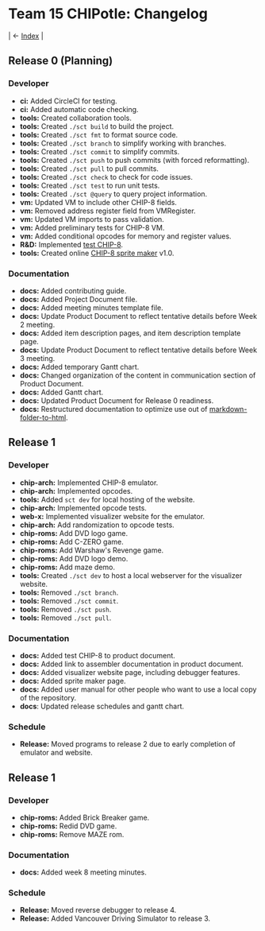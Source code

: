 # Team 15 CHIPotle: Changelog

| <- [Index](../Index.md) |

## Release 0 (Planning)

### Developer

- **ci:** Added CircleCI for testing.
- **ci:** Added automatic code checking.
- **tools:** Created collaboration tools.
- **tools:** Created `./sct build` to build the project.
- **tools:** Created `./sct fmt` to format source code.
- **tools:** Created `./sct branch` to simplify working with branches.
- **tools:** Created `./sct commit` to simplify commits.
- **tools:** Created `./sct push` to push commits (with forced reformatting).
- **tools:** Created `./sct pull` to pull commits.
- **tools:** Created `./sct check` to check for code issues.
- **tools:** Created `./sct test` to run unit tests.
- **tools:** Created `./sct @query` to query project information.
- **vm:** Updated VM to include other CHIP-8 fields.
- **vm:** Removed address register field from VMRegister.
- **vm:** Updated VM imports to pass validation.
- **vm:** Added preliminary tests for CHIP-8 VM.
- **vm:** Added conditional opcodes for memory and register values.
- **R&D:** Implemented [test CHIP-8](https://macedir.github.io/chip8/).
- **tools:** Created online [CHIP-8 sprite maker](https://macedir.github.io/CHIP8-SpriteMaker/) v1.0.

### Documentation

- **docs:** Added contributing guide.
- **docs:** Added Project Document file.
- **docs:** Added meeting minutes template file.
- **docs:** Update Product Document to reflect tentative details before Week 2 meeting.
- **docs:** Added item description pages, and item description template page.
- **docs:** Update Product Document to reflect tentative details before Week 3 meeting.
- **docs:** Added temporary Gantt chart.
- **docs:** Changed organization of the content in communication section of Product Document.
- **docs:** Added Gantt chart.
- **docs:** Updated Product Document for Release 0 readiness.
- **docs:** Restructured documentation to optimize use out of [markdown-folder-to-html](https://github.com/joakin/markdown-folder-to-html).

## Release 1

### Developer

- **chip-arch:** Implemented CHIP-8 emulator.
- **chip-arch:** Implemented opcodes.
- **tools:** Added `sct dev` for local hosting of the website.
- **chip-arch:** Implemented opcode tests.
- **web-x:** Implemented visualizer website for the emulator.
- **chip-arch:** Add randomization to opcode tests.
- **chip-roms:** Add DVD logo game.
- **chip-roms:** Add C-ZERO game.
- **chip-roms:** Add Warshaw's Revenge game.
- **chip-roms:** Add DVD logo demo.
- **chip-roms:** Add maze demo.
- **tools:** Created `./sct dev` to host a local webserver for the visualizer website.
- **tools:** Removed `./sct branch`.
- **tools:** Removed `./sct commit`.
- **tools:** Removed `./sct push`.
- **tools:** Removed `./sct pull`.

### Documentation

- **docs:** Added test CHIP-8 to product document.
- **docs:** Added link to assembler documentation in product document.
- **docs:** Added visualizer website page, including debugger features.
- **docs:** Added sprite maker page.
- **docs:** Added user manual for other people who want to use a local copy of the repository.
- **docs**: Updated release schedules and gantt chart.

### Schedule

- **Release:** Moved programs to release 2 due to early completion of emulator and website.

## Release 1

### Developer

- **chip-roms:** Added Brick Breaker game.
- **chip-roms:** Redid DVD game.
- **chip-roms:** Remove MAZE rom.

### Documentation

- **docs:** Added week 8 meeting minutes.

### Schedule

- **Release:** Moved reverse debugger to release 4.
- **Release:** Added Vancouver Driving Simulator to release 3.